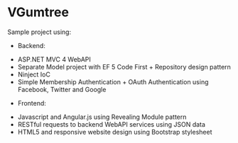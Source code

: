 VGumtree
========

Sample project using:

* Backend:
- ASP.NET MVC 4 WebAPI
- Separate Model project with EF 5 Code First + Repository design pattern
- Ninject IoC
- Simple Membership Authentication + OAuth Authentication using Facebook, Twitter and Google

* Frontend:
- Javascript and Angular.js using Revealing Module pattern
- RESTful requests to backend WebAPI services using JSON data
- HTML5 and responsive website design using Bootstrap stylesheet
